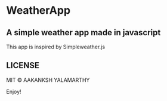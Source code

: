 # WeatherApp

## A simple weather app made in javascript

This app is inspired by Simpleweather.js

## LICENSE

MIT © AAKANKSH YALAMARTHY

Enjoy!
